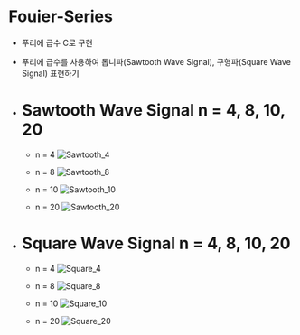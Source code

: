 # Fouier-Series

- 푸리에 급수 C로 구현
- 푸리에 급수를 사용하여 톱니파(Sawtooth Wave Signal), 구형파(Square Wave Signal) 표현하기

- Sawtooth Wave Signal n = 4, 8, 10, 20
  ====
  - n = 4
 ![Sawtooth_4](https://github.com/JEONGSEJIN/Fouier-Series/assets/41496585/da5f79ac-134b-46b5-889e-325a0d8e2cb7)
 
  - n = 8
 ![Sawtooth_8](https://github.com/JEONGSEJIN/Fouier-Series/assets/41496585/65e031e6-ff10-424f-8990-4114ce8ad7a4)

  - n = 10
 ![Sawtooth_10](https://github.com/JEONGSEJIN/Fouier-Series/assets/41496585/ac882f55-3bd3-4aba-b4da-8a860c4ef222)

  - n = 20
![Sawtooth_20](https://github.com/JEONGSEJIN/Fouier-Series/assets/41496585/8fbff68f-933a-44cf-b8e9-6a03919a674b)

- Square Wave Signal n = 4, 8, 10, 20
  ====
  - n = 4
 ![Square_4](https://github.com/JEONGSEJIN/Fouier-Series/assets/41496585/b8d36014-0c3f-40ec-875d-a45c5758a7e6)

  - n = 8
![Square_8](https://github.com/JEONGSEJIN/Fouier-Series/assets/41496585/c229e4fb-a501-4031-bc5b-1ec975b1b688)

  - n = 10
![Square_10](https://github.com/JEONGSEJIN/Fouier-Series/assets/41496585/8128507c-1c18-456a-aed5-8b0200295548)

  - n = 20
![Square_20](https://github.com/JEONGSEJIN/Fouier-Series/assets/41496585/ae197340-625b-4647-8148-a2b381f167cb)


